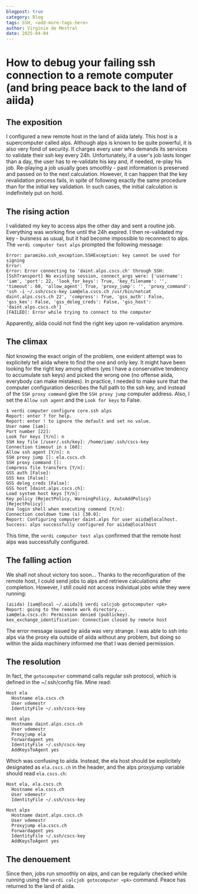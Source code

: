 ```yaml
---
blogpost: true
category: Blog
tags: SSH, <add-more-tags-here>
author: Virginie de Mestral
date: 2025-04-04
---
```


# How to debug your failing ssh connection to a remote computer (and bring peace back to the land of aiida)

## The exposition
I configured a new remote host in the land of aiida lately. This host is a supercomputer called alps. Although alps is known to be quite powerful, it is also very fond of security. It charges every user who demands its services to validate their ssh key every 24h. Unfortunately, if a user's job lasts longer than a day, the user has to re-validate his key and, if needed, re-play his job. Re-playing a job usually goes smoothly - past information is preserved and passed on to the next calculation. However, it can happen that the key revalidation process fails, in spite of following exactly the same procedure than for the initial key validation. In such cases, the initial calculation is indefinitely put on hold.

## The rising action
I validated my key to access alps the other day and sent a routine job. Everything was working fine until the 24h expired. I then re-validated my key - buisness as usual, but it had become impossible to reconnect to alps. The `verdi computer test alps` prompted the following message:
```
Error: paramiko.ssh_exception.SSHException: key cannot be used for signing
Error:
Error: Error connecting to 'daint.alps.cscs.ch' through SSH: [SshTransport] No existing session, connect_args were: {'username': 'iam', 'port': 22, 'look_for_keys': True, 'key_filename': '', 'timeout': 60, 'allow_agent': True, 'proxy_jump': '', 'proxy_command': 'ssh -i ~/.ssh/cscs-key iam@ela.cscs.ch /usr/bin/netcat daint.alps.cscs.ch 22', 'compress': True, 'gss_auth': False, 'gss_kex': False, 'gss_deleg_creds': False, 'gss_host': 'daint.alps.cscs.ch'}
[FAILED]: Error while trying to connect to the computer
```
Apparently, aiida could not find the right key upon re-validation anymore.

## The climax
Not knowing the exact origin of the problem, one evident attempt was to explicitely tell aiida where to find the one and only key. It might have been looking for the right key among others (yes I have a conservative tendency to accumulate ssh keys) and picked the wrong one (no offense aiida, everybody can make mistakes). In practice, I needed to make sure that the computer configuration describes the full path to the ssh key, and instead of the `SSH proxy command` give the `SSH proxy jump` computer address. Also, I set the `Allow ssh agent` and the `Look for keys` to False.
```
$ verdi computer configure core.ssh alps
Report: enter ? for help.
Report: enter ! to ignore the default and set no value.
User name [iam]:
Port number [22]:
Look for keys [Y/n]: n
SSH key file [/user/.ssh/key]: /home/iam/.ssh/cscs-key
Connection timeout in s [60]:
Allow ssh agent [Y/n]: n
SSH proxy jump []: ela.cscs.ch
SSH proxy command []:
Compress file transfers [Y/n]:
GSS auth [False]:
GSS kex [False]:
GSS deleg_creds [False]:
GSS host [daint.alps.cscs.ch]:
Load system host keys [Y/n]:
Key policy (RejectPolicy, WarningPolicy, AutoAddPolicy) [RejectPolicy]:
Use login shell when executing command [Y/n]:
Connection cooldown time (s) [30.0]:
Report: Configuring computer daint.alps for user aiida@localhost.
Success: alps successfully configured for aiida@localhost
```
This time, the `verdi computer test alps` confirmed that the remote host alps was successfully configured.

## The falling action
We shall not shout victory too soon... Thanks to the reconfiguration of the remote host, I could send jobs to alps and retrieve calculations after completion. However, I still could not access individual jobs while they were running:
```
(aiida) [iam@local ~/.aiida]$ verdi calcjob gotocomputer <pk>
Report: going to the remote work directory...
iam@ela.cscs.ch: Permission denied (publickey).
kex_exchange_identification: Connection closed by remote host
```
The error message issued by aiida was very strange. I was able to ssh into alps via the proxy ela outside of aiida without any problem, but doing so within the aiida machinery informed me that I was denied permission.

## The resolution
In fact, the `gotocomputer` command calls regular ssh protocol, which is defined in the ~/.ssh/config file. Mine read:
```
Host ela
  Hostname ela.cscs.ch
  User vdemestr
  IdentityFile ~/.ssh/cscs-key

Host alps
  Hostname daint.alps.cscs.ch
  User vdemestr
  Proxyjump ela
  Forwardagent yes
  IdentityFile ~/.ssh/cscs-key
  AddKeysToAgent yes
```
Which was confusing to aiida. Instead, the ela host should be explicitely designated as `ela.cscs.ch` in the header, and the alps proxyjump variable should read `ela.cscs.ch`:
```
Host ela, ela.cscs.ch
  Hostname ela.cscs.ch
  User vdemestr
  IdentityFile ~/.ssh/cscs-key

Host alps
  Hostname daint.alps.cscs.ch
  User vdemestr
  Proxyjump ela.cscs.ch
  Forwardagent yes
  IdentityFile ~/.ssh/cscs-key
  AddKeysToAgent yes
```

## The denouement
Since then, jobs run smoothly on alps, and can be regularly checked while running using the `verdi calcjob gotocomputer <pk>` command. Peace has returned to the land of aiida.
